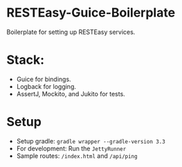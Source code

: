 # RESTEasy-Guice-Boilerplate 

Boilerplate for setting up RESTEasy services.

# Stack:

* Guice for bindings.
* Logback for logging.
* AssertJ, Mockito, and Jukito for tests.

# Setup

* Setup gradle: `gradle wrapper --gradle-version 3.3`
* For development: Run the `JettyRunner`
* Sample routes: `/index.html` and `/api/ping`

